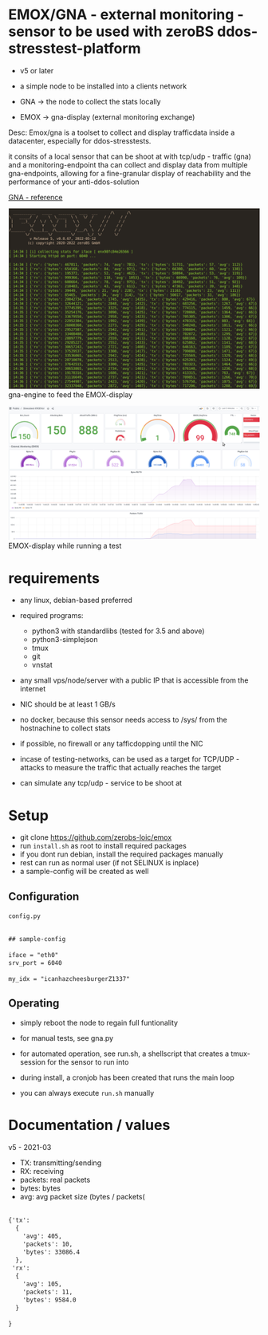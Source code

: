 # EMOX/GNA - external monitoring - sensor to be used with zeroBS ddos-stresstest-platform

- v5 or later

- a simple node to be installed into a clients network 
- GNA -> the node to collect the stats locally
- EMOX -> gna-display (external monitoring exchange)

Desc: Emox/gna is a toolset to collect and display trafficdata
inside a datacenter, especially for ddos-stresstests.

it consits of a local sensor that can be shoot at with tcp/udp - traffic
(gna) and a monitoring-endpoint tha can collect and display
data from multiple gna-endpoints, allowing for a fine-granular display
of reachability and the performance of your anti-ddos-solution



[GNA - reference](https://en.wikipedia.org/wiki/Gn%C3%A1_and_H%C3%B3fvarpnir)



![gna](imgs/gna.png)
gna-engine to feed the EMOX-display

![emox](imgs/emox-display.png)
EMOX-display while running a test


# requirements

- any linux, debian-based preferred
- required programs:
    - python3 with standardlibs (tested for 3.5 and above)
    - python3-simplejson 
    - tmux
    - git
    - vnstat
  
- any small vps/node/server with a public IP that is accessible from the internet
- NIC should be at least 1 GB/s
- no docker, because this sensor needs access to /sys/ from the hostnachine to collect stats
- if possible, no firewall or any tafficdopping until the NIC
- incase of testing-networks, can be used as a target for TCP/UDP - attacks
  to measure the traffic that actually reaches the target
- can simulate any tcp/udp - service to be shoot at


# Setup

- git clone https://github.com/zerobs-loic/emox
- run `install.sh` as root to install required packages
- if you dont run debian, install the required packages manually
- rest can run as normal user (if not SELINUX is inplace)
- a sample-config will be created as well



## Configuration

`config.py`

~~~~

## sample-config

iface = "eth0"
srv_port = 6040

my_idx = "icanhazcheesburgerZ1337"

~~~~

## Operating

- simply reboot the node to regain full funtionality

- for manual tests, see gna.py

- for automated operation, see run.sh, a shellscript 
  that creates a tmux-session for the sensor to run into 

- during install, a cronjob has been created that runs the main loop

- you can always execute `run.sh` manually



# Documentation / values


v5 - 2021-03

- TX: transmitting/sending
- RX: receiving
- packets: real packets
- bytes: bytes
- avg: avg packet size (bytes / packets(


~~~~

{'tx': 
  {
    'avg': 405, 
    'packets': 10, 
    'bytes': 33086.4
  }, 
 'rx': 
  {
    'avg': 105, 
    'packets': 11, 
    'bytes': 9584.0
  }

}

~~~~



